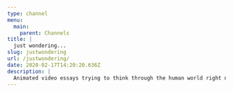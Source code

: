 ```yaml
---
type: channel
menu:
  main:
    parent: Channels
title: |
  just wondering...
slug: justwondering
url: /justwondering/
date: 2020-02-17T14:20:20.636Z
description: |
  Animated video essays trying to think through the human world right now. We come from philosophy, sociology and the arts. Worrying about the anthropocene, what to cook and how to live in capitalism.
---
```

